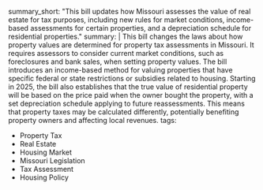 summary_short: "This bill updates how Missouri assesses the value of real estate for tax purposes, including new rules for market conditions, income-based assessments for certain properties, and a depreciation schedule for residential properties."
summary: |
  This bill changes the laws about how property values are determined for property tax assessments in Missouri. It requires assessors to consider current market conditions, such as foreclosures and bank sales, when setting property values. The bill introduces an income-based method for valuing properties that have specific federal or state restrictions or subsidies related to housing. Starting in 2025, the bill also establishes that the true value of residential property will be based on the price paid when the owner bought the property, with a set depreciation schedule applying to future reassessments. This means that property taxes may be calculated differently, potentially benefiting property owners and affecting local revenues.
tags:
  - Property Tax
  - Real Estate
  - Housing Market
  - Missouri Legislation
  - Tax Assessment
  - Housing Policy
